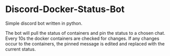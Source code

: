 # Discord-Docker-Status-Bot
Simple discord bot written in python.

The bot will pull the status of containers and pin the status to a chosen chat. Every 10s the docker containers are checked for changes. If any changes occur to the containers, the pinned message is edited and replaced with the current status.
